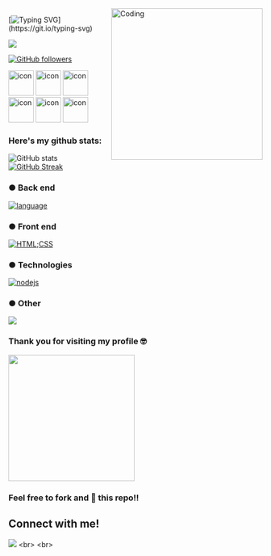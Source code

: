 <img align="right" alt="Coding" width="300" src="https://mir-s3-cdn-cf.behance.net/project_modules/hd/06f21a161921919.63cd7887d0a70.gif">

[![Typing SVG](https://readme-typing-svg.herokuapp.com?font=Architects+Daughter&color=7AF79A&size=30&lines=Hey!+I'm+Dang!;my+English+name+is+Edgar!;I'm+a+software+engineer.)](https://git.io/typing-svg)

<img src="https://profile-counter.glitch.me/Edgar1107/count.svg">

 [![GitHub followers](https://img.shields.io/github/followers/Edgar1107.svg?style=social&label=Followers)](https://github.com/Edgar1107?tab=followers)

<div align="left">
  <img src="https://techstack-generator.vercel.app/java-icon.svg" alt="icon" width="50" height="50" />
  <img src="https://techstack-generator.vercel.app/python-icon.svg" alt="icon" width="50" height="50" />
  <img src="https://techstack-generator.vercel.app/ts-icon.svg" alt="icon" width="50" height="50" />
  <img src="https://techstack-generator.vercel.app/js-icon.svg" alt="icon"width="50" height="50" />
  <img src="https://techstack-generator.vercel.app/react-icon.svg" alt="icon" width="50" height="50" />
  <img src="https://techstack-generator.vercel.app/cpp-icon.svg" alt="icon" width="50" height="50" />
<div align="left">
 


### Here's my github stats:

![GitHub stats](https://github-readme-stats.vercel.app/api?username=Edgar1107&show_icons=true&theme=radical) 
[![GitHub Streak](https://github-readme-streak-stats.herokuapp.com/?user=Edgar1107&theme=radical)](https://git.io/streak-stats) 

<div align="left">
 
 ### ● Back end
 [![language](https://skillicons.dev/icons?i=py,java,js,ts,c,cpp,ruby&theme=dark)](https://skillicons.dev)<p align="left"> 
 
 
 ### ● Front end
 [![HTML;CSS](https://skillicons.dev/icons?i=html,css)](https://skillicons.dev)
 
 ### ● Technologies
 [![nodejs](https://skillicons.dev/icons?i=nodejs)](https://skillicons.dev)

 ### ● Other
 <p align="left"> <a href="https://skillicons.dev"> <img src="https://skillicons.dev/icons?i=git,vscode,github,pr,ae,stackoverflow,sublime" /> </a> </p>
 
 ### Thank you for visiting my profile 🤓 

 <img width="250" src="https://gifdb.com/images/high/cute-cartoon-cat-bye-j5v46v5t4emf2gux.gif">
 
 ### Feel free to fork and 🌟 this repo!!
 
 <h2>Connect with me!</h2>
  
 [<img src = "https://img.shields.io/badge/facebook-%2320A1F1.svg?&style=for-the-badge&logo=facebook&logoColor=white">]([https://www.facebook.com/profile.php?id=100015181156377](https://www.facebook.com/profile.php?id=100077299681776))
 <br> <br>
